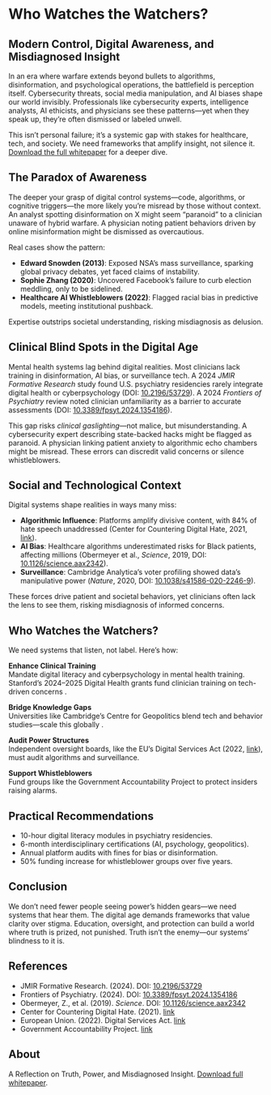 # Who Watches the Watchers?  
## Modern Control, Digital Awareness, and Misdiagnosed Insight

In an era where warfare extends beyond bullets to algorithms, disinformation, and psychological operations, the battlefield is perception itself. Cybersecurity threats, social media manipulation, and AI biases shape our world invisibly. Professionals like cybersecurity experts, intelligence analysts, AI ethicists, and physicians see these patterns—yet when they speak up, they’re often dismissed or labeled unwell.

This isn’t personal failure; it’s a systemic gap with stakes for healthcare, tech, and society. We need frameworks that amplify insight, not silence it. [Download the full whitepaper](Who_Watches_the_Watchers.pdf) for a deeper dive.

## The Paradox of Awareness

The deeper your grasp of digital control systems—code, algorithms, or cognitive triggers—the more likely you’re misread by those without context. An analyst spotting disinformation on X might seem “paranoid” to a clinician unaware of hybrid warfare. A physician noting patient behaviors driven by online misinformation might be dismissed as overcautious.

Real cases show the pattern:
- **Edward Snowden (2013)**: Exposed NSA’s mass surveillance, sparking global privacy debates, yet faced claims of instability.
- **Sophie Zhang (2020)**: Uncovered Facebook’s failure to curb election meddling, only to be sidelined.
- **Healthcare AI Whistleblowers (2022)**: Flagged racial bias in predictive models, meeting institutional pushback.

Expertise outstrips societal understanding, risking misdiagnosis as delusion.

## Clinical Blind Spots in the Digital Age

Mental health systems lag behind digital realities. Most clinicians lack training in disinformation, AI bias, or surveillance tech. A 2024 *JMIR Formative Research* study found U.S. psychiatry residencies rarely integrate digital health or cyberpsychology (DOI: [10.2196/53729](https://formative.jmir.org/2024/1/e53729)). A 2024 *Frontiers of Psychiatry* review noted clinician unfamiliarity as a barrier to accurate assessments (DOI: [10.3389/fpsyt.2024.1354186](https://www.frontiersin.org/journals/psychiatry/articles/10.3389/fpsyt.2024.1354186/full)).

This gap risks *clinical gaslighting*—not malice, but misunderstanding. A cybersecurity expert describing state-backed hacks might be flagged as paranoid. A physician linking patient anxiety to algorithmic echo chambers might be misread. These errors can discredit valid concerns or silence whistleblowers.

## Social and Technological Context

Digital systems shape realities in ways many miss:
- **Algorithmic Influence**: Platforms amplify divisive content, with 84% of hate speech unaddressed (Center for Countering Digital Hate, 2021, [link](https://www.counterhate.com/post/2021-report)).
- **AI Bias**: Healthcare algorithms underestimated risks for Black patients, affecting millions (Obermeyer et al., *Science*, 2019, DOI: [10.1126/science.aax2342](https://www.science.org/doi/10.1126/science.aax2342)).
- **Surveillance**: Cambridge Analytica’s voter profiling showed data’s manipulative power (*Nature*, 2020, DOI: [10.1038/s41586-020-2246-9](https://www.nature.com/articles/s41586-020-2246-9)).

These forces drive patient and societal behaviors, yet clinicians often lack the lens to see them, risking misdiagnosis of informed concerns.

## Who Watches the Watchers?

We need systems that listen, not label. Here’s how:

**Enhance Clinical Training**  
Mandate digital literacy and cyberpsychology in mental health training. Stanford’s 2024–2025 Digital Health grants fund clinician training on tech-driven concerns [](https://digitalhealth.stanford.edu/pilot-grants).

**Bridge Knowledge Gaps**  
Universities like Cambridge’s Centre for Geopolitics blend tech and behavior studies—scale this globally [](https://www.geopolitics.cam.ac.uk/).

**Audit Power Structures**  
Independent oversight boards, like the EU’s Digital Services Act (2022, [link](https://eur-lex.europa.eu/eli/reg/2022/2065/oj)), must audit algorithms and surveillance.

**Support Whistleblowers**  
Fund groups like the Government Accountability Project [](https://whistleblower.org/) to protect insiders raising alarms.

## Practical Recommendations
- 10-hour digital literacy modules in psychiatry residencies.
- 6-month interdisciplinary certifications (AI, psychology, geopolitics).
- Annual platform audits with fines for bias or disinformation.
- 50% funding increase for whistleblower groups over five years.

## Conclusion

We don’t need fewer people seeing power’s hidden gears—we need systems that hear them. The digital age demands frameworks that value clarity over stigma. Education, oversight, and protection can build a world where truth is prized, not punished. Truth isn’t the enemy—our systems’ blindness to it is.

## References
- JMIR Formative Research. (2024). DOI: [10.2196/53729](https://formative.jmir.org/2024/1/e53729)
- Frontiers of Psychiatry. (2024). DOI: [10.3389/fpsyt.2024.1354186](https://www.frontiersin.org/journals/psychiatry/articles/10.3389/fpsyt.2024.1354186/full)
- Obermeyer, Z., et al. (2019). *Science*. DOI: [10.1126/science.aax2342](https://www.science.org/doi/10.1126/science.aax2342)
- Center for Countering Digital Hate. (2021). [link](https://www.counterhate.com/post/2021-report)
- European Union. (2022). Digital Services Act. [link](https://eur-lex.europa.eu/eli/reg/2022/2065/oj)
- Government Accountability Project. [link](https://whistleblower.org/)

## About
A Reflection on Truth, Power, and Misdiagnosed Insight. [Download full whitepaper](Who_Watches_the_Watchers.pdf).
